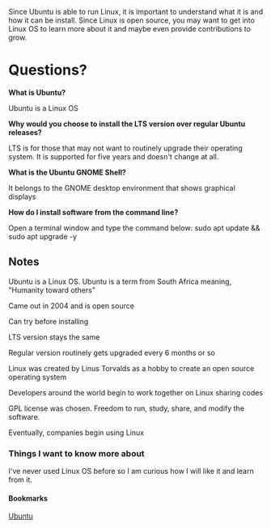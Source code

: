Since Ubuntu is able to run Linux, it is important to understand what it is and how it can be install. Since Linux is open source, you may want to get into Linux OS to learn more about it and maybe even provide contributions to grow. 

# Questions?

**What is Ubuntu?**

Ubuntu is a Linux OS

**Why would you choose to install the LTS version over regular Ubuntu releases?**

LTS is for those that may not want to routinely upgrade their operating system. It is supported for five years and doesn't change at all. 

**What is the Ubuntu GNOME Shell?**

It belongs to the GNOME desktop environment that shows graphical displays

**How do I install software from the command line?**

Open a terminal window and type the command below:
sudo apt update && sudo apt upgrade -y


## Notes

Ubuntu is a Linux OS. Ubuntu is a term from South Africa meaning, "Humanity toward others"

Came out in 2004 and is open source

Can try before installing

LTS version stays the same

Regular version routinely gets upgraded every 6 months or so

Linux was created by Linus Torvalds as a hobby to create an open source operating system

Developers around the world begin to work together on Linux sharing codes

GPL license was chosen. Freedom to run, study, share, and modify the software.

Eventually, companies begin using Linux



### Things I want to know more about

I've never used Linux OS before so I am curious how I will like it and learn from it. 


#### Bookmarks
[Ubuntu](https://web.archive.org/web/20220312030901/https://www.lifewire.com/beginners-guide-to-ubuntu-2205722)

